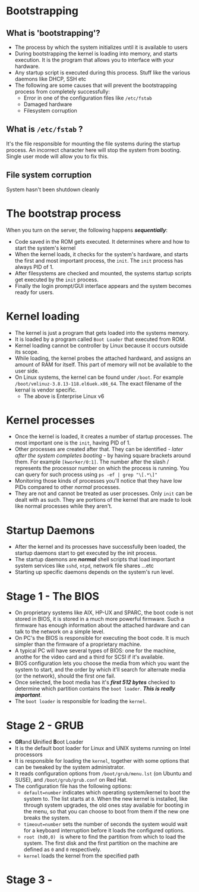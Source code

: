 # Bootstrapping
## What is 'bootstrapping'?
* The process by which the system initializes until it is available to users
* During bootstrapping the kernel is loading into memory, and starts execution. It is the program that allows you to interface with your hardware.
* Any startup script is executed during this process. Stuff like the various daemons like DHCP, SSH etc
* The following are some causes that will prevent the bootstrapping process from completely successfully:
    * Error in one of the configuration files like ```/etc/fstab```
    * Damaged hardware
    * Filesystem corruption

## What is ```/etc/fstab``` ?
It's the file responsible for mounting the file systems during the startup process. An incorrect character here will stop the system from booting. Single user mode will allow you to fix this.

## File system corruption
System hasn't been shutdown cleanly

# The bootstrap process
When you turn on the server, the following happens **_sequentially_**:
* Code saved in the ROM gets executed. It determines where and how to start the system's kernel
* When the kernel loads, it checks for the system's hardware, and starts the first and most important process, the ```init```. The ```init``` process has always PID of 1.
* After filesystems are checked and mounted, the systems startup scripts get executed by the ```init``` process.
* Finally the login prompt/GUI interface appears and the system becomes ready for users.

# Kernel loading
* The kernel is just a program that gets loaded into the systems memory.
* It is loaded by a program called ```Boot Loader``` that executed from ROM.
* Kernel loading cannot be controller by Linux because it occurs outside its scope.
* While loading, the kernel probes the attached hardward, and assigns an amount of RAM for itself. This part of memory will not be available to the user side.
* On Linux systems, the kernel can be found under ```/boot```. For example ```/boot/vmlinuz-3.8.13-118.el6uek.x86_64```. The exact filename of the kernal is vendor specific.
    * The above is Enterprise Linux v6 

# Kernel processes
* Once the kernel is loaded, it creates a number of startup processes. The most important one is the ```init```, having PID of 1.
* Other processes are created after that. They can be identified _- later after the system completes booting -_ by having square brackets around them. For example ```[kworker/0:1]```. The number after the slash / represents the processor number on which the process is running. You can query for such process using ```ps -ef | grep "\[.*\]"```
* Monitoring those kinds of processes you'll notice that they have low PIDs compared to other _normal_ processes.
* They are not and cannot be treated as user processes. Only ```init``` can be dealt with as such. They are portions of the kernel that are made to look like normal processes while they aren't.

# Startup Daemons
* After the kernel and its processes have successfully been loaded, the startup daemons start to get executed by the init process.
* The startup daemons are _**normal**_ shell scripts that load important system services like ```sshd```, ```ntpd```, network file shares ...etc
* Starting up specific daemons depends on the system's run level.

# Stage 1 - The BIOS
* On proprietary systems like AIX, HP-UX and SPARC, the boot code is not stored in BIOS, it is stored in a much more powerful firmware. Such a firmware has enough information about the attached hardware and can talk to the network on a simple level.
* On PC's the BIOS is responsible for executing the boot code. It is much simpler than the firmware of a proprietary machine.
* A typical PC will have several types of BIOS: one for the machine, anothe for the video card and a third for SCSI if it's available.
* BIOS configuration lets you choose the media from which you want the system to start, and the order by which it'll search for alternate media (or the network), should the first one fail.
* Once selected, the boot media has it's _**first 512 bytes**_ checked to determine which partition contains the ```boot loader```. _**This is really important**_.
* The ```boot loader``` is responsible for loading the ```kernel```.

# Stage 2 - GRUB
* **GR**and **U**inified **B**oot Loader
* It is the default boot loader for Linux and UNIX systems running on Intel processors
* It is responsible for loading the ```kernel```, together with some options that can be tweaked by the system administrator.
* It reads configuration options from ```/boot/grub/menu.lst``` (on Ubuntu and SUSE), and ```/boot/grub/grub.conf``` on Red Hat.
* The configuration file has the following options:
    * ```default=number``` indicates which operating system/kernel to boot the system to. The list starts at ```0```. When the new kernel is installed, like through system upgrades, the old ones stay available for booting in the menu, so that you can choose to boot from them if the new one breaks the system.
    * ```timeout=number``` sets the number of seconds the system would wait for a keyboard interruption before it loads the configured options.
    * ```root (hd0,0) ``` is where to find the partition from which to load the system. The first disk and the first partition on the machine are defined as ```0``` and ```0``` respectively.
    * ```kernel``` loads the kernel from the specified path

# Stage 3 - 